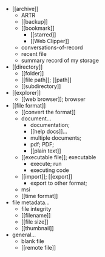 - [[archive]]
    - ARTR
    - [[backup]]
    - [[bookmark]]
        - [[starred]]
        - [[Web Clipper]]
    - conversations-of-record
    - recent file
    - summary record of my storage
- [[directory]]
    - [[folder]]
    - [[file path]]; [[path]]
    - [[subdirectory]]
- [[explorer]]
    - [[web browser]]; browser
- [[file format]]
    - [[convert the format]]
    - document...
        - documentation;
        - [[help docs]]...
        - multiple documents;
        - pdf; PDF;
        - [[plain text]]
    - [[executable file]]; executable
        - execute; run
        - executing code
    - [[import]]; [[export]]
        - export to other format;
    - msi
    - [[time format]]
- file metadata...
    - file integrity
    - [[filename]]
    - [[file size]]
    - [[thumbnail]]
- general...
    - blank file
    - [[remote file]]
